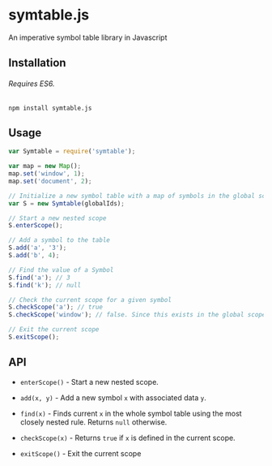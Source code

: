 # symtable.js
An imperative symbol table library in Javascript

## Installation
###### Requires ES6.

`npm install symtable.js`

## Usage

```javascript
var Symtable = require('symtable');

var map = new Map();
map.set('window', 1);
map.set('document', 2);

// Initialize a new symbol table with a map of symbols in the global scope.
var S = new Symtable(globalIds);

// Start a new nested scope
S.enterScope();

// Add a symbol to the table
S.add('a', '3');
S.add('b', 4);

// Find the value of a Symbol
S.find('a'); // 3
S.find('k'); // null

// Check the current scope for a given symbol
S.checkScope('a'); // true
S.checkScope('window'); // false. Since this exists in the global scope and the current scope.

// Exit the current scope
S.exitScope();

```

## API

* `enterScope()` - Start a new nested scope.

* `add(x, y)` - Add a new symbol `x` with associated data `y`.

* `find(x)` - Finds current `x` in the whole symbol table using the most closely nested rule. Returns `null` otherwise.

* `checkScope(x)` - Returns `true` if `x` is defined in the current scope.

* `exitScope()` - Exit the current scope


